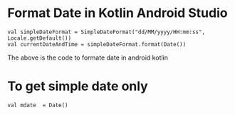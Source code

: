 # Format Date in Kotlin Android Studio

```
val simpleDateFormat = SimpleDateFormat("dd/MM/yyyy/HH:mm:ss", Locale.getDefault())
val currentDateAndTime = simpleDateFormat.format(Date())
```
The above is the code to formate date in android kotlin 

# To get simple date only
```
val mdate  = Date()
```
